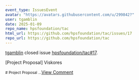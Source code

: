 ```yaml
---
event_type: IssuesEvent
avatar: "https://avatars.githubusercontent.com/u/299842?"
user: tgamblin
date: 2025-01-09
repo_name: hpsfoundation/tac
html_url: https://github.com/hpsfoundation/tac/issues/17
repo_url: https://github.com/hpsfoundation/tac
---
```


<a href='https://github.com/tgamblin' target='_blank'>tgamblin</a> closed issue <a href='https://github.com/hpsfoundation/tac/issues/17' target='_blank'>hpsfoundation/tac#17</a>.

<p>[Project Proposal] Viskores</p><small># Project Proposal...</small><a href='https://github.com/hpsfoundation/tac/issues/17' target='_blank'>View Comment</a>